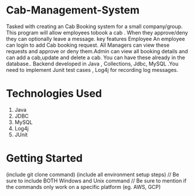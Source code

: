 # Cab-Management-System

Tasked with creating an Cab Booking system for a small company/group. This program will allow employees tobook a cab . When they approve/deny they can optionally leave a message. key features Employee An employee can login to add Cab booking request. All Managers can view these requests and approve or deny them.Admin can view all booking details and can add a cab,update and delete a cab. You can have these already in the database.. Backend developed in Java , Collections, Jdbc, MySQL .You need to implement Junit test cases , Log4j for recording log messages.

# Technologies Used
  1. Java
  2. JDBC
  3. MySQL
  4. Log4j
  5. JUnit

# Getting Started
(include git clone command) (include all environment setup steps)
// Be sure to include BOTH Windows and Unix command
// Be sure to mention if the commands only work on a specific platform (eg. AWS, GCP)
